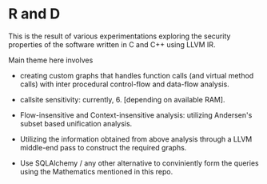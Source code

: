 
# R and D

This is the result of various experimentations exploring the security properties
of the software written in C and C++ using LLVM IR. 

Main theme here involves 

- creating custom graphs that handles function calls (and virtual method calls)
  with inter procedural control-flow and data-flow analysis.

- callsite sensitivity: currently, 6. [depending on available RAM].

- Flow-insensitive and Context-insensitive analysis: utilizing Andersen's subset
  based unification analysis.

- Utilizing the information obtained from above analysis through a LLVM
  middle-end pass to construct the required graphs.

- Use SQLAlchemy / any other alternative to conviniently form the queries using
  the Mathematics mentioned in this repo.  
